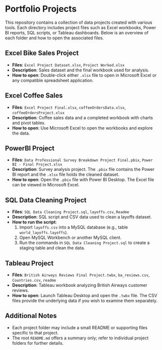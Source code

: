 # Portfolio Projects

This repository contains a collection of data projects created with various tools.
Each directory includes project files such as Excel workbooks, Power BI reports,
SQL scripts, or Tableau dashboards. Below is an overview of each folder and how
to open the associated files.

## Excel Bike Sales Project
- **Files**: `Excel Project Dataset.xlsx`, `Project Worked.xlsx`
- **Description**: Sales dataset and the final workbook used for analysis.
- **How to open**: Double-click either `.xlsx` file to open in Microsoft Excel or
any compatible spreadsheet application.

## Excel Coffee Sales
- **Files**: `Excel Project Final.xlsx`, `coffeeOrdersData.xlsx`, `coffeeOrdersProject.xlsx`
- **Description**: Coffee sales data and a completed workbook with charts and pivot tables.
- **How to open**: Use Microsoft Excel to open the workbooks and explore the data.

## PowerBI Project
- **Files**: `Data Professional Survey Breakdown Project Final.pbix`, `Power BI - Final Project.xlsx`
- **Description**: Survey analysis project. The `.pbix` file contains the Power BI report and the `.xlsx` file holds the cleaned dataset.
- **How to open**: Open the `.pbix` file with Power BI Desktop. The Excel file can be viewed in Microsoft Excel.

## SQL Data Cleaning Project
- **Files**: `SQL Data Cleaning Project.sql`, `layoffs.csv`, `Readme`
- **Description**: SQL script and CSV data used to clean a layoffs dataset.
- **How to run the script**:
  1. Import `layoffs.csv` into a MySQL database (e.g., table `world_layoffs.layoffs`).
  2. Open MySQL Workbench or another MySQL client.
  3. Run the commands in `SQL Data Cleaning Project.sql` to create a staging table and clean the data.

## Tableau Project
- **Files**: `British Airways Reviews Final Project.twbx`, `ba_reviews.csv`, `Countries.csv`, `readme`
- **Description**: Tableau workbook analyzing British Airways customer reviews.
- **How to open**: Launch Tableau Desktop and open the `.twbx` file. The CSV files provide the underlying data if you wish to examine them separately.

## Additional Notes
- Each project folder may include a small README or supporting files specific to that project.
- The root `README.md` offers a summary only; refer to individual project folders for further details.
